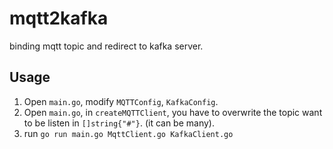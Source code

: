 # mqtt2kafka
binding mqtt topic and redirect to kafka server.

## Usage

1. Open `main.go`, modify `MQTTConfig`, `KafkaConfig`.
2. Open `main.go`, in `createMQTTClient`, you have to overwrite the topic want to be listen in `[]string{"#"}`. (it can be many).
3. run `go run main.go MqttClient.go KafkaClient.go`

